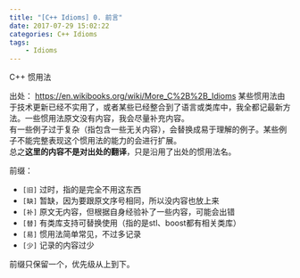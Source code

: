 ```yaml
---
title: "[C++ Idioms] 0. 前言"
date: 2017-07-29 15:02:22
categories: C++ Idioms
tags:
    - Idioms
---
```

C++ 惯用法

出处： <https://en.wikibooks.org/wiki/More_C%2B%2B_Idioms>
某些惯用法由于技术更新已经不实用了，或者某些已经整合到了语言或类库中，我全都记最新方法。一些惯用法原文没有内容，我会尽量补充内容。  
有一些例子过于复杂（指包含一些无关内容），会替换成易于理解的例子。某些例子不能完整表现这个惯用法的能力的会进行扩展。  
总之**这里的内容不是对出处的翻译**，只是沿用了出处的惯用法名。

前缀：
* `[旧]` 过时，指的是完全不用这东西
* `[缺]` 暂缺，因为要跟原文序号相同，所以没内容也放上来
* `[补]` 原文无内容，但根据自身经验补了一些内容，可能会出错
* `[替]` 有类库支持可替换使用（指的是stl、boost都有相关类库）
* `[易]` 惯用法简单常见，不过多记录
* `[少]` 记录的内容过少

前缀只保留一个，优先级从上到下。  
